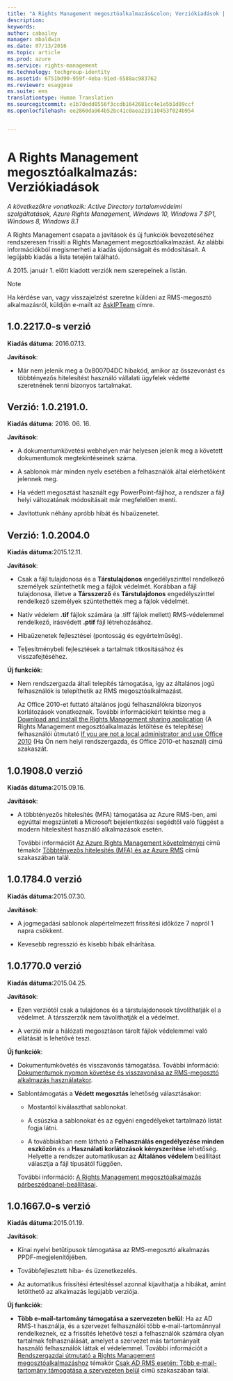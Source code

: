 ```yaml
---
title: "A Rights Management megosztóalkalmazás&colon; Verziókiadások | Azure RMS"
description: 
keywords: 
author: cabailey
manager: mbaldwin
ms.date: 07/13/2016
ms.topic: article
ms.prod: azure
ms.service: rights-management
ms.technology: techgroup-identity
ms.assetid: 6751bd90-959f-4eba-91ed-6588ac983762
ms.reviewer: esaggese
ms.suite: ems
translationtype: Human Translation
ms.sourcegitcommit: e1b7dedd8556f3ccdb1642681cc4e1e5b1d09ccf
ms.openlocfilehash: ee2860da964b52bc41c0aea219110453f024b954


---
```


# A Rights Management megosztóalkalmazás: Verziókiadások

*A következőkre vonatkozik: Active Directory tartalomvédelmi szolgáltatások, Azure Rights Management, Windows 10, Windows 7 SP1, Windows 8, Windows 8.1*

A Rights Management csapata a javítások és új funkciók bevezetéséhez rendszeresen frissíti a Rights Management megosztóalkalmazást. Az alábbi információkból megismerheti a kiadás újdonságait és módosításait. A legújabb kiadás a lista tetején található.

A 2015. január 1. előtt kiadott verziók nem szerepelnek a listán.

> [!NOTE]
> Ha kérdése van, vagy visszajelzést szeretne küldeni az RMS-megosztó alkalmazásról, küldjön e-mailt az [AskIPTeam](mailto:AskIPTeam@microsoft.com?subject=RMS%20sharing%20app:%20Feedback%20or%20question) címre.

## 1.0.2217.0-s verzió

**Kiadás dátuma**: 2016.07.13.

**Javítások**:

- Már nem jelenik meg a 0x800704DC hibakód, amikor az összevonást és többtényezős hitelesítést használó vállalati ügyfelek védetté szeretnének tenni bizonyos tartalmakat.



## Verzió: 1.0.2191.0.
**Kiadás dátuma**: 2016. 06. 16.

**Javítások**:

- A dokumentumkövetési webhelyen már helyesen jelenik meg a követett dokumentumok megtekintéseinek száma.

- A sablonok már minden nyelv esetében a felhasználók által elérhetőként jelennek meg.

- Ha védett megosztást használt egy PowerPoint-fájlhoz, a rendszer a fájl helyi változatának módosításait már megfelelően menti.

- Javítottunk néhány apróbb hibát és hibaüzenetet.


## Verzió: 1.0.2004.0
**Kiadás dátuma**:2015.12.11.

**Javítások**:

-   Csak a fájl tulajdonosa és a **Társtulajdonos** engedélyszinttel rendelkező személyek szüntethetik meg a fájlok védelmét. Korábban a fájl tulajdonosa, illetve a **Társszerző** és **Társtulajdonos** engedélyszinttel rendelkező személyek szüntethették meg a fájlok védelmét.

-   Natív védelem **.tif** fájlok számára (a .tiff fájlok mellett) RMS-védelemmel rendelkező, írásvédett **.ptif** fájl létrehozásához.

-   Hibaüzenetek fejlesztései (pontosság és egyértelműség).

-   Teljesítménybeli fejlesztések a tartalmak titkosításához és visszafejtéséhez.

**Új funkciók**:

-   Nem rendszergazda általi telepítés támogatása, így az általános jogú felhasználók is telepíthetik az RMS megosztóalkalmazást.

    Az Office 2010-et futtató általános jogú felhasználókra bizonyos korlátozások vonatkoznak. További információkért tekintse meg a [Download and install the Rights Management sharing application](install-sharing-app.md) (A Rights Management megosztóalkalmazás letöltése és telepítése) felhasználói útmutató [If you are not a local administrator and use Office 2010](install-sharing-app.md#if-you-are-not-a-local-administrator-and-use-office-2010) (Ha Ön nem helyi rendszergazda, és Office 2010-et használ) című szakaszát.

## 1.0.1908.0 verzió
**Kiadás dátuma**:2015.09.16.

**Javítások**:

-   A többtényezős hitelesítés (MFA) támogatása az Azure RMS-ben, ami egyúttal megszünteti a Microsoft bejelentkezési segédtől való függést a modern hitelesítést használó alkalmazások esetén.

    További információt [Az Azure Rights Management követelményei](../get-started/requirements-azure-rms.md) című témakör [Többtényezős hitelesítés (MFA) és az Azure RMS](../get-started/requirements-azure-ad.md#multi-factor-authentication-mfa-and-azure-rms) című szakaszában talál.

## 1.0.1784.0 verzió
**Kiadás dátuma**:2015.07.30.

**Javítások**:

-   A jogmegadási sablonok alapértelmezett frissítési időköze 7 napról 1 napra csökkent.

-   Kevesebb regresszió és kisebb hibák elhárítása.

## 1.0.1770.0 verzió
**Kiadás dátuma**:2015.04.25.

**Javítások**:

-   Ezen verziótól csak a tulajdonos és a társtulajdonosok távolíthatják el a védelmet. A társszerzők nem távolíthatják el a védelmet.

-   A verzió már a hálózati megosztáson tárolt fájlok védelemmel való ellátását is lehetővé teszi.

**Új funkciók**:

-   Dokumentumkövetés és visszavonás támogatása. További információ: [Dokumentumok nyomon követése és visszavonása az RMS-megosztó alkalmazás használatakor](sharing-app-track-revoke.md).

-   Sablontámogatás a **Védett megosztás** lehetőség választásakor:

    -   Mostantól kiválaszthat sablonokat.

    -   A csúszka a sablonokat és az egyéni engedélyeket tartalmazó listát fogja látni.

    -   A továbbiakban nem látható a **Felhasználás engedélyezése minden eszközön** és a **Használati korlátozások kényszerítése** lehetőség. Helyette a rendszer automatikusan az **Általános védelem** beállítást választja a fájl típusától függően.

    További információ: [A Rights Management megosztóalkalmazás párbeszédpanel-beállításai](sharing-app-dialog-box.md).

## 1.0.1667.0-s verzió
**Kiadás dátuma**:2015.01.19.

**Javítások**:

-   Kínai nyelvi betűtípusok támogatása az RMS-megosztó alkalmazás PPDF-megjelenítőjében.

-   Továbbfejlesztett hiba- és üzenetkezelés.

-   Az automatikus frissítési értesítéssel azonnal kijavíthatja a hibákat, amint letölthető az alkalmazás legújabb verziója.

**Új funkciók**:

-   **Több e-mail-tartomány támogatása a szervezeten belül**: Ha az AD RMS-t használja, és a szervezet felhasználói több e-mail-tartománnyal rendelkeznek, ez a frissítés lehetővé teszi a felhasználók számára olyan tartalmak felhasználását, amelyet a szervezet más tartományait használó felhasználók láttak el védelemmel. További információt a [Rendszergazdai útmutató a Rights Management megosztóalkalmazáshoz](sharing-app-admin-guide.md) témakör [Csak AD RMS esetén: Több e-mail-tartomány támogatása a szervezeten belül](sharing-app-admin-guide.md#ad-rms-only-support-for-multiple-email-domains-within-your-organization) című szakaszában talál.




<!--HONumber=Jul16_HO3-->


